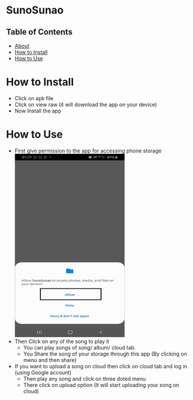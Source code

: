 # SunoSunao
## Table of Contents

- [About](#about)
- [How to Install ](#how-to-install)
- [How to Use](#how-to-use)

# How to Install
- Click on apk file
- Click on view raw (it will download the app on your device)
- Now Install the app

# How to Use
- First give permission to the app for accessing phone storage
  <img src="Screenshots/permission1.png" alr="gas" height="500" width="300">
- Then Click on any of the song to play it
  - You can play songs of song/ album/ cloud tab.
  - You Share the song of your storage through this app (By clicking on menu and then share)
- If you want to upload a song on cloud then click on cloud tab and log in (using Google account)
  - Then play any song and click on three doted menu
  - There click on upload option (It will start uploading your song on cloud)
  
